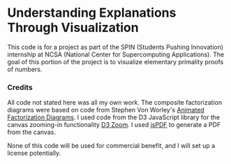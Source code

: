 # Understanding Explanations Through Visualization

This code is for a project as part of the SPIN (Students Pushing Innovation) internship at NCSA (National Center for Supercomputing Applications). The goal of this portion of the project is to visualize elementary primality proofs of numbers.

### Credits
All code not stated here was all my own work.
The composite factorization diagrams were based on code from Stephen Von Worley's [Animated Factorization Diagrams].
I used code from the D3 JavaScript library for the canvas zooming-in functionality [D3 Zoom].
I used [jsPDF] to generate a PDF from the canvas.

None of this code will be used for commercial benefit, and I will set up a license potentially.

[Animated Factorization Diagrams]: http://www.datapointed.net/visualizations/math/factorization/animated-diagrams/
[D3 Zoom]: https://github.com/d3/d3-zoom 
[jsPDF]: https://github.com/MrRio/jsPDF

